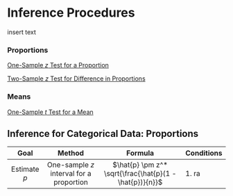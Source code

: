 # Inference Procedures

insert text

### Proportions

[One-Sample _z_ Test for a Proportion](https://github.com/sankalpmundra/Inference-Procedures/blob/99f0d97db8ca3e7f4afdcb044cae913997ecc66c/Categorical_Data/Proportions/Significance_Tests/one_sample_z_test_example.ipynb)

[Two-Sample _z_ Test for Difference in Proportions](https://github.com/sankalpmundra/Inference-Procedures/blob/99f0d97db8ca3e7f4afdcb044cae913997ecc66c/Categorical_Data/Proportions/Significance_Tests/two_sample_z_test_example.ipynb)

### Means

[One-Sample _t_ Test for a Mean](https://github.com/sankalpmundra/Inference-Procedures/blob/99f0d97db8ca3e7f4afdcb044cae913997ecc66c/Quantitative_Data/Means/Significance_Tests/one_sample_t_test_example.ipynb)

## Inference for Categorical Data: Proportions

| Goal                | Method                                         | Formula                                                 | Conditions   |
| :-----------------: | :--------------------------------------------: | :-----------------------------------------------------: | :----------- |
| Estimate $p$        | One-sample $z$ interval for a proportion       | $\hat{p} \pm z^* \sqrt{\frac{\hat{p}(1 - \hat{p})}{n}}$ | 1. ra |